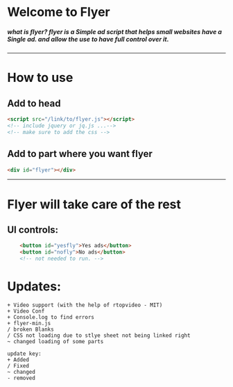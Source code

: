 # Welcome to Flyer
##### _what is flyer? flyer is a Simple ad script that helps small websites have a Single ad. and allow the use to have full control over it._
---
# How to use
## Add to head
```html
<script src="/link/to/flyer.js"></script>
<!-- include jquery or jq.js ...-->
<!-- make sure to add the css -->
```
## Add to part where you want flyer
```html
<div id="flyer"></div>
```
---
# Flyer will take care of the rest

## UI controls:
```html
    <button id="yesfly">Yes ads</button>
    <button id="nofly">No ads</button>
    <!-- not needed to run. -->
```

# Updates:
```code
+ Video support (with the help of rtopvideo - MIT)
+ Video Conf
+ Console.log to find errors
+ flyer-min.js 
/ broken Blanks
/ CSS not loading due to stlye sheet not being linked right
~ changed loading of some parts
```
```code
update key:
+ Added
/ Fixed
~ changed
- removed
```
